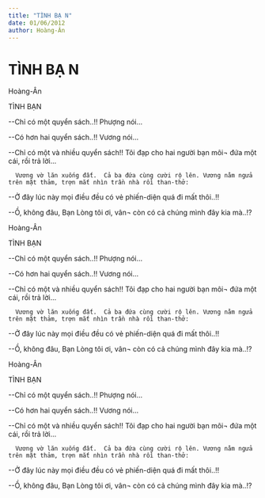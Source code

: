 ```yaml
---
title: "TÌNH BẠ N"
date: 01/06/2012
author: Hoàng-Ân
---
```


# TÌNH BẠ N

Hoàng-Ân


TÌNH BẠN

--Chỉ có một quyển sách..!!  Phượng nói...

--Có hơn hai quyển sách..!! Vương nói...

--Chỉ có một và nhiều quyển sách!!  Tôi đạp cho hai người bạn môi¬ đứa một cái, rồi trả lời...

      Vương vờ lăn xuống đất.  Cả ba đứa cùng cười rộ lên. Vương nằm ngửa trên mặt thảm, trợn mắt nhìn trần nhà rồi than-thở:

--Ở đây lúc này mọi điều đều có vẻ phiến-diện quá đi mất thôi..!!

--Ồ, không đâu, Bạn Lòng tôi ơi, vân¬ còn có cả chúng mình đây kia mà..!?

Hoàng-Ân


TÌNH BẠN

--Chỉ có một quyển sách..!!  Phượng nói...

--Có hơn hai quyển sách..!! Vương nói...

--Chỉ có một và nhiều quyển sách!!  Tôi đạp cho hai người bạn môi¬ đứa một cái, rồi trả lời...

      Vương vờ lăn xuống đất.  Cả ba đứa cùng cười rộ lên. Vương nằm ngửa trên mặt thảm, trợn mắt nhìn trần nhà rồi than-thở:

--Ở đây lúc này mọi điều đều có vẻ phiến-diện quá đi mất thôi..!!

--Ồ, không đâu, Bạn Lòng tôi ơi, vân¬ còn có cả chúng mình đây kia mà..!?

Hoàng-Ân


TÌNH BẠN

--Chỉ có một quyển sách..!!  Phượng nói...

--Có hơn hai quyển sách..!! Vương nói...

--Chỉ có một và nhiều quyển sách!!  Tôi đạp cho hai người bạn môi¬ đứa một cái, rồi trả lời...

      Vương vờ lăn xuống đất.  Cả ba đứa cùng cười rộ lên. Vương nằm ngửa trên mặt thảm, trợn mắt nhìn trần nhà rồi than-thở:

--Ở đây lúc này mọi điều đều có vẻ phiến-diện quá đi mất thôi..!!

--Ồ, không đâu, Bạn Lòng tôi ơi, vân¬ còn có cả chúng mình đây kia mà..!?
